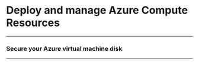 # Deploy and manage Azure Compute Resources

___


### Secure your Azure virtual machine disk

___


